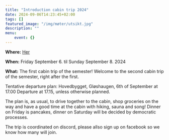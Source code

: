 ```yaml
---
title: "Introduction cabin trip 2024"
date: 2024-09-06T14:23:45+02:00
tags: []
featured_image: "/img/møter/utsikt.jpg"
description: ""
menu:
    event: {}
---
```


**Where:** [Her](https://www.google.com/maps/place/Duddelibu/@63.2766037,10.9887312,56180m/data=!3m1!1e3!4m10!1m2!2m1!1sduddelibu!3m6!1s0x466d19000f80b0b5:0x88382045b2a6b903!8m2!3d63.2826636!4d10.9046015!15sCglkdWRkZWxpYnWSAQtzcG9ydHNfY2x1YuABAA!16s%2Fg%2F11w8kcf8r_?entry=ttu&g_ep=EgoyMDI0MDgyNy4wIKXMDSoASAFQAw%3D%3D)

**When:** Friday September 6. til Sunday September 8. 2024

**What:** The first cabin trip of the semester!
Welcome to the second cabin trip of the semester, right after the first.

Tentative departure plan: Hovedbygget, Gløshaugen, 6th of September at 17.00
Departure at 17.15, unless otherwise planned.

The plan is, as usual, to drive together to the cabin, shop groceries on the way and have a good time at the cabin with hiking, sauna and song!
Dinner on Friday is pancakes, dinner on Saturday will be decided by democratic processes.

The trip is coordinated on discord, please allso sign up on facebook so we know how many will join.